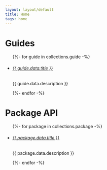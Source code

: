 ```yaml
---
layout: layout/default
title: Home
tags: home
---
```


# Guides

<ul class="teaser-links">
  {%- for guide in collections.guide -%}
    <li>
      <h6>
        <a href="{{ guide.url }}">{{ guide.data.title }}</a>
      </h6>
      <p>{{ guide.data.description }}</p>
    </li>
  {%- endfor -%}
</ul>

# Package API

<ul class="teaser-links">
  {%- for package in collections.package -%}
    <li>
      <h6>
        <a href="{{ package.url }}">{{ package.data.title }}</a>
      </h6>
      <p>{{ package.data.description }}</p>
    </li>
  {%- endfor -%}
</ul>
